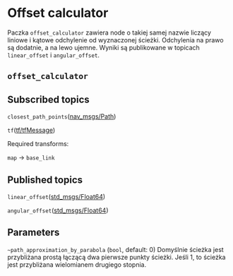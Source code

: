 
# Offset calculator
Paczka `offset_calculator` zawiera node o takiej samej nazwie liczący liniowe i kątowe odchylenie od wyznaczonej ścieżki. Odchylenia na prawo są dodatnie, a na lewo ujemne. Wyniki są publikowane w topicach `linear_offset` i `angular_offset`.

## `offset_calculator`

## Subscribed topics
`closest_path_points`([nav_msgs/Path](docs.ros.org/melodic/api/nav_msgs/html/msg/Path.html))

`tf`([tf/tfMessage](http://docs.ros.org/melodic/api/tf/html/msg/tfMessage.html))

Required transforms:

`map` -> `base_link`
## Published topics
`linear_offset`([std_msgs/Float64](http://docs.ros.org/api/std_msgs/html/msg/Float64.html))

`angular_offset`([std_msgs/Float64](http://docs.ros.org/api/std_msgs/html/msg/Float64.html))

## Parameters
`~path_approximation_by_parabola` (`bool`, default: 0) Domyślnie ścieżka jest przybliżana prostą łączącą dwa pierwsze punkty ścieżki. Jeśli 1, to ścieżka jest przybliżana wielomianem drugiego stopnia.
